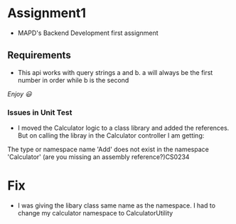 # Assignment1
* MAPD's Backend Development first assignment

## Requirements
* This api works with query strings a and b.
  a will always be the first number in order while b is the second

_Enjoy :smiley:_

### Issues in Unit Test
* I moved the Calculator logic to a class library and added the references. But on calling
 the libray in the Calculator controller I am getting:

 The type or namespace name 'Add' does not exist in the namespace 'Calculator' (are you missing an assembly reference?)CS0234
# Fix
* I was giving the libary class same name as the namespace. I had to change my calculator
 namespace to CalculatorUtility